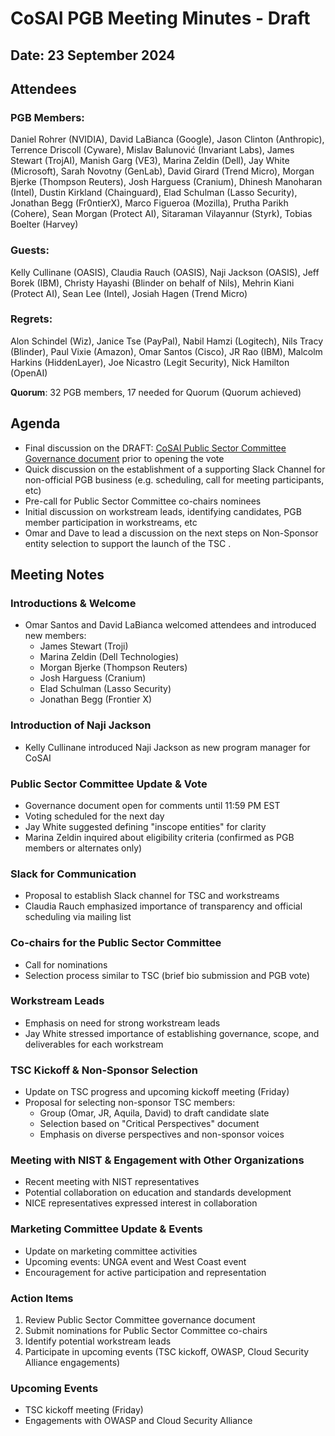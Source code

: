 # CoSAI PGB Meeting Minutes - Draft

## Date: 23 September 2024

## Attendees

### PGB Members: 
Daniel Rohrer (NVIDIA), David LaBianca (Google), Jason Clinton (Anthropic), Terrence Driscoll (Cyware), Mislav Balunović (Invariant Labs), James Stewart (TrojAI), Manish Garg (VE3), Marina Zeldin (Dell), Jay White (Microsoft), Sarah Novotny (GenLab), David Girard (Trend Micro), Morgan Bjerke (Thompson Reuters), Josh Harguess (Cranium), Dhinesh Manoharan (Intel), Dustin Kirkland (Chainguard), Elad Schulman (Lasso Security), Jonathan Begg (Fr0ntierX), Marco Figueroa (Mozilla), Prutha Parikh (Cohere), Sean Morgan (Protect AI), Sitaraman Vilayannur (Styrk), Tobias Boelter (Harvey)

### Guests: 
Kelly Cullinane (OASIS), Claudia Rauch (OASIS), Naji Jackson (OASIS), Jeff Borek (IBM), Christy Hayashi (Blinder on behalf of Nils), Mehrin Kiani (Protect AI), Sean Lee (Intel), Josiah Hagen (Trend Micro)

### Regrets: 
Alon Schindel (Wiz), Janice Tse (PayPal), Nabil Hamzi (Logitech), Nils Tracy (Blinder), Paul Vixie (Amazon), Omar Santos (Cisco), JR Rao (IBM), Malcolm Harkins (HiddenLayer), Joe Nicastro (Legit Security), Nick Hamilton (OpenAI)

**Quorum**: 32 PGB members, 17 needed for Quorum (Quorum achieved)

## Agenda
- Final discussion on the DRAFT: [CoSAI Public Sector Committee Governance document](https://docs.google.com/document/d/1L0yO7tYY5xHl46sTavV4iM1yG5adAzJk3TllgCV6MPI/edit#heading=h.sud47naoys2w) prior to opening the vote
- Quick discussion on the establishment of a supporting Slack Channel for non-official PGB business (e.g. scheduling, call for meeting participants, etc)
- Pre-call for Public Sector Committee co-chairs nominees 
- Initial discussion on workstream leads, identifying candidates, PGB member participation in workstreams, etc
- Omar and Dave to lead a discussion on the next steps on Non-Sponsor entity selection to support the launch of the TSC .


## Meeting Notes
### Introductions & Welcome
- Omar Santos and David LaBianca welcomed attendees and introduced new members:
  - James Stewart (Troji)
  - Marina Zeldin (Dell Technologies)
  - Morgan Bjerke (Thompson Reuters)
  - Josh Harguess (Cranium)
  - Elad Schulman (Lasso Security)
  - Jonathan Begg (Frontier X)
 
### Introduction of Naji Jackson
- Kelly Cullinane introduced Naji Jackson as new program manager for CoSAI

### Public Sector Committee Update & Vote
- Governance document open for comments until 11:59 PM EST
- Voting scheduled for the next day
- Jay White suggested defining "inscope entities" for clarity
- Marina Zeldin inquired about eligibility criteria (confirmed as PGB members or alternates only)

### Slack for Communication
- Proposal to establish Slack channel for TSC and workstreams
- Claudia Rauch emphasized importance of transparency and official scheduling via mailing list

### Co-chairs for the Public Sector Committee
- Call for nominations
- Selection process similar to TSC (brief bio submission and PGB vote)

### Workstream Leads
- Emphasis on need for strong workstream leads
- Jay White stressed importance of establishing governance, scope, and deliverables for each workstream

### TSC Kickoff & Non-Sponsor Selection
- Update on TSC progress and upcoming kickoff meeting (Friday)
- Proposal for selecting non-sponsor TSC members:
  - Group (Omar, JR, Aquila, David) to draft candidate slate
  - Selection based on "Critical Perspectives" document
  - Emphasis on diverse perspectives and non-sponsor voices

### Meeting with NIST & Engagement with Other Organizations
- Recent meeting with NIST representatives
- Potential collaboration on education and standards development
- NICE representatives expressed interest in collaboration

### Marketing Committee Update & Events
- Update on marketing committee activities
- Upcoming events: UNGA event and West Coast event
- Encouragement for active participation and representation


### Action Items
1. Review Public Sector Committee governance document
2. Submit nominations for Public Sector Committee co-chairs
3. Identify potential workstream leads
4. Participate in upcoming events (TSC kickoff, OWASP, Cloud Security Alliance engagements)

### Upcoming Events
- TSC kickoff meeting (Friday)
- Engagements with OWASP and Cloud Security Alliance
